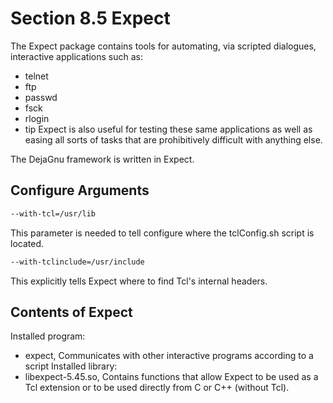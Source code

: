 # Section 8.5 Expect

The Expect package contains tools for automating, via scripted dialogues,
interactive applications such as:
* telnet
* ftp
* passwd
* fsck
* rlogin
* tip
Expect is also useful for testing these same applications as well as easing all
sorts of tasks that are prohibitively difficult with anything else.

The DejaGnu framework is written in Expect.

## Configure Arguments
```bash
--with-tcl=/usr/lib
```
This parameter is needed to tell configure where the tclConfig.sh script is
located.
```bash
--with-tclinclude=/usr/include
```
This explicitly tells Expect where to find Tcl's internal headers.

## Contents of Expect
Installed program:
* expect, Communicates with other interactive programs according to a script
Installed library:
* libexpect-5.45.so, Contains functions that allow Expect to be used as a Tcl
  extension or to be used directly from C or C++ (without Tcl).
